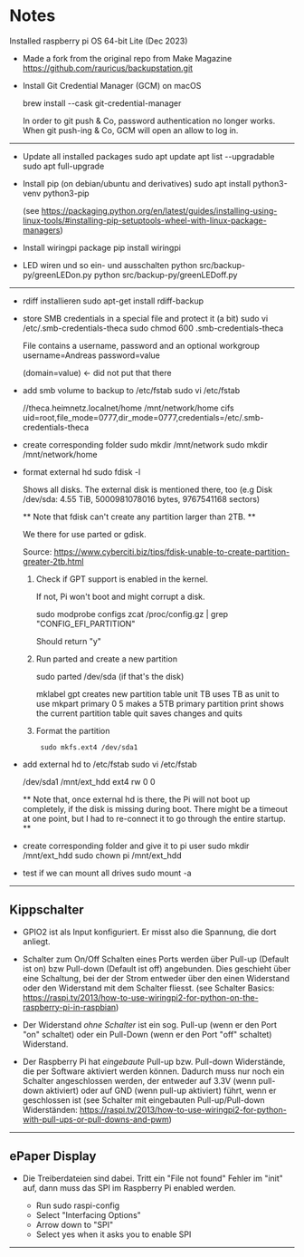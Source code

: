 Notes
=====

Installed raspberry pi OS 64-bit Lite (Dec 2023)

- Made a fork from the original repo from Make Magazine
	https://github.com/rauricus/backupstation.git

- Install Git Credential Manager (GCM) on macOS
	
	brew install --cask git-credential-manager

	In order to git push & Co, password authentication no longer works.
	When git push-ing & Co, GCM will open an allow to log in.

---

- Update all installed packages
	sudo apt update
	apt list --upgradable
	sudo apt full-upgrade

- Install pip
	(on debian/ubuntu and derivatives)
	sudo apt install python3-venv python3-pip

	(see https://packaging.python.org/en/latest/guides/installing-using-linux-tools/#installing-pip-setuptools-wheel-with-linux-package-managers)


- Install wiringpi package
	pip install wiringpi

- LED wiren und so ein- und ausschalten
	python src/backup-py/greenLEDon.py 
	python src/backup-py/greenLEDoff.py 

---

- rdiff installieren
	sudo apt-get install rdiff-backup

- store SMB credentials in a special file and protect it (a bit)
	sudo vi /etc/.smb-credentials-theca
	sudo chmod 600 .smb-credentials-theca

  File contains a username, password and an optional workgroup
	username=Andreas
	password=value

	(domain=value) <- did not put that there

- add smb volume to backup to /etc/fstab
	sudo vi /etc/fstab
	
	//theca.heimnetz.localnet/home	/mnt/network/home	cifs	uid=root,file_mode=0777,dir_mode=0777,credentials=/etc/.smb-credentials-theca

- create corresponding folder
	sudo mkdir /mnt/network
	sudo mkdir /mnt/network/home

- format external hd
	sudo fdisk -l

	Shows all disks. The external disk is mentioned there, too (e.g
	Disk /dev/sda: 4.55 TiB, 5000981078016 bytes, 9767541168 sectors)

  ** Note that fdisk can't create any partition larger than 2TB. **

  We there for use parted or gdisk.

  Source: https://www.cyberciti.biz/tips/fdisk-unable-to-create-partition-greater-2tb.html

  1. Check if GPT support is enabled in the kernel. 

  	 If not, Pi won't boot and might corrupt a disk.

  	 sudo modprobe configs
  	 zcat /proc/config.gz | grep "CONFIG_EFI_PARTITION"

  	 Should return "y"

  2. Run parted and create a new partition

  	 sudo parted /dev/sda (if that's the disk)

  	 	mklabel gpt
  	 		creates new partition table
  	 	unit TB
  	 		uses TB as unit to use
  	 	mkpart primary 0 5
  	 		makes a 5TB primary partition
	 		print
	 			shows the current partition table
 			quit
 				saves changes and quits

 	3. Format the partition

 			sudo mkfs.ext4 /dev/sda1

- add external hd to /etc/fstab
	sudo vi /etc/fstab

	/dev/sda1	/mnt/ext_hdd	ext4	rw	0	0

	** Note that, once external hd is there, the Pi will not boot up completely,
	   if the disk is missing during boot. There might be a timeout at one point,
	   but I had to re-connect it to go through the entire startup. **

- create corresponding folder and give it to pi user
	sudo mkdir /mnt/ext_hdd
	sudo chown pi /mnt/ext_hdd

- test if we can mount all drives
	sudo mount -a


---

Kippschalter
------------

- GPIO2 ist als Input konfiguriert. Er misst also die Spannung, die dort anliegt.

- Schalter zum On/Off Schalten eines Ports werden über Pull-up (Default ist on) bzw Pull-down (Default ist off) angebunden. Dies geschieht über eine Schaltung, bei der der Strom entweder über den einen Widerstand oder den Widerstand mit dem Schalter fliesst.
  (see Schalter Basics: https://raspi.tv/2013/how-to-use-wiringpi2-for-python-on-the-raspberry-pi-in-raspbian)

- Der Widerstand _ohne Schalter_ ist ein sog. Pull-up (wenn er den Port "on" schaltet) oder ein Pull-Down (wenn er den Port "off" schaltet) Widerstand.

- Der Raspberry Pi hat _eingebaute_ Pull-up bzw. Pull-down Widerstände, die per Software aktiviert werden können.
  Dadurch muss nur noch ein Schalter angeschlossen werden, der entweder auf 3.3V (wenn pull-down aktiviert) oder auf GND (wenn pull-up aktiviert) führt, wenn er geschlossen ist
  (see Schalter mit eingebauten Pull-up/Pull-down Widerständen: https://raspi.tv/2013/how-to-use-wiringpi2-for-python-with-pull-ups-or-pull-downs-and-pwm)

---

ePaper Display
--------------

- Die Treiberdateien sind dabei. Tritt ein "File not found" Fehler im "init" auf, dann muss das SPI im Raspberry Pi enabled werden.

	- Run sudo raspi-config
	- Select "Interfacing Options"
	- Arrow down to "SPI"
	- Select yes when it asks you to enable SPI
  
 ---